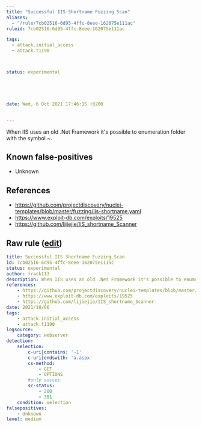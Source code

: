 ```yaml
---
title: "Successful IIS Shortname Fuzzing Scan"
aliases:
  - "/rule/7cb02516-6d95-4ffc-8eee-162075e111ac"
ruleid: 7cb02516-6d95-4ffc-8eee-162075e111ac

tags:
  - attack.initial_access
  - attack.t1190



status: experimental





date: Wed, 6 Oct 2021 17:46:15 +0200


---
```


When IIS uses an old .Net Framework it's possible to enumeration folder with the symbol ~.

<!--more-->


## Known false-positives

* Unknown



## References

* https://github.com/projectdiscovery/nuclei-templates/blob/master/fuzzing/iis-shortname.yaml
* https://www.exploit-db.com/exploits/19525
* https://github.com/lijiejie/IIS_shortname_Scanner


## Raw rule ([edit](https://github.com/SigmaHQ/sigma/edit/master/rules/web/web_iis_tilt_shortname_scan.yml))
```yaml
title: Successful IIS Shortname Fuzzing Scan
id: 7cb02516-6d95-4ffc-8eee-162075e111ac
status: experimental
author: frack113
description: When IIS uses an old .Net Framework it's possible to enumeration folder with the symbol ~.
references:
    - https://github.com/projectdiscovery/nuclei-templates/blob/master/fuzzing/iis-shortname.yaml
    - https://www.exploit-db.com/exploits/19525
    - https://github.com/lijiejie/IIS_shortname_Scanner
date: 2021/10/06
tags:
    - attack.initial_access
    - attack.t1190
logsource:
    category: webserver
detection:
    selection:
        c-uri|contains: '~1'
        c-uri|endswith: 'a.aspx'
        cs-method:
            - GET
            - OPTIONS
        #only succes
        sc-status:
            - 200
            - 301
    condition: selection
falsepositives:
    - Unknown
level: medium
```
